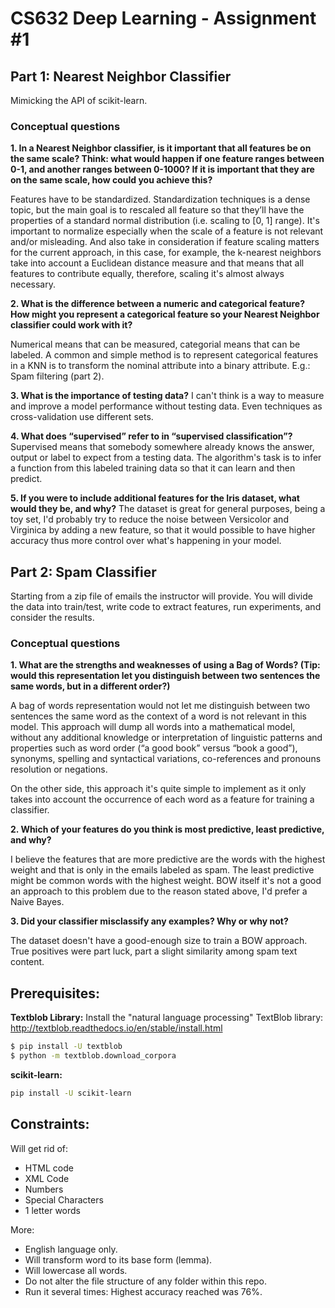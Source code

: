 # CS632 Deep Learning -  Assignment #1


## Part 1: Nearest Neighbor Classifier

Mimicking the API of scikit-learn.


### Conceptual questions

**1. In a Nearest Neighbor classifier, is it important that all features be on the same scale? Think: what would happen if one feature ranges between 0-1, and another ranges between 0-1000? If it is important that they are on the same scale, how could you achieve this?**

Features have to be standardized. Standardization techniques is a dense topic, but the main goal is to rescaled all feature so that they’ll have the properties of a standard normal distribution (i.e. scaling to [0, 1] range).  It's important to normalize especially when the scale of a feature is not relevant and/or misleading. And also take in consideration if feature scaling matters for the current approach, in this case, for example, the k-nearest neighbors take into account a Euclidean distance measure and that means that all features to contribute equally, therefore, scaling it's almost always necessary.

**2. What is the difference between a numeric and categorical feature? How might you represent a categorical feature so your Nearest Neighbor classifier could work with it?**

Numerical means that can be measured, categorial means that can be labeled. A common and simple method is to represent categorical features in a KNN is to transform the nominal attribute into a binary attribute. E.g.: Spam filtering (part 2).

**3. What is the importance of testing data?**
I can't think is a way to measure and improve a model performance without testing data. Even techniques as cross-validation use different sets.

**4. What does “supervised” refer to in “supervised classification”?**
Supervised means that somebody somewhere already knows the answer, output or label to expect from a testing data. The algorithm's task is to infer a function from this labeled training data so that it can learn and then predict.

**5. If you were to include additional features for the Iris dataset, what would they be, and why?**
The dataset is great for general purposes, being a toy set, I'd probably try to reduce the noise between Versicolor and Virginica by adding a new feature, so that it would possible to have higher accuracy thus more control over what's happening in your model.


## Part 2: Spam Classifier

Starting from a zip file of emails the instructor will provide. You will divide the data into
train/test, write code to extract features, run experiments, and consider the results.


### Conceptual questions

**1. What are the strengths and weaknesses of using a Bag of Words? (Tip: would this representation let you distinguish between two sentences the same words, but in a different order?)**

A bag of words representation would not let me distinguish between two sentences the same word as the context of a word is not relevant in this model. This approach will dump all words into a mathematical model, without any additional knowledge or interpretation of linguistic patterns and properties such as word order (“a good book” versus “book a good”), synonyms, spelling and syntactical variations, co-references and pronouns resolution or negations.

On the other side, this approach it's quite simple to implement as it only takes into account the occurrence of each word as a feature for training a classifier.

**2. Which of your features do you think is most predictive, least predictive, and why?**

I believe the features that are more predictive are the words with the highest weight and that is only in the emails labeled as spam. The least predictive might be common words with the highest weight. BOW itself it's not a good an approach to this problem due to the reason stated above, I'd prefer a Naive Bayes.

**3. Did your classifier misclassify any examples? Why or why not?**

The dataset doesn't have a good-enough size to train a BOW approach. True positives were part luck, part a slight similarity among spam text content.

## Prerequisites:
**Textblob Library:**
Install the "natural language processing" TextBlob library:  http://textblob.readthedocs.io/en/stable/install.html

```sh
$ pip install -U textblob
$ python -m textblob.download_corpora
```

**scikit-learn:**
```sh
pip install -U scikit-learn
```

## Constraints:

Will get rid of:
* HTML code
* XML Code
* Numbers
* Special Characters
* 1 letter words

More:

* English language only.
* Will transform word to its base form (lemma).
* Will lowercase all words.
* Do not alter the file structure of any folder within this repo.
* Run it several times: Highest accuracy reached was 76%.

